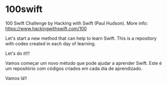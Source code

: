 # 100swift
100 Swift Challenge by Hacking with Swift (Paul Hudson). More info: https://www.hackingwithswift.com/100

Let's start a new method that can help to learn Swift. This is a repository with codes created in each day of learning.

Let's do it!!!

Vamos começar um novo método que pode ajudar a aprender Swift. Este é um repositório com códigos criados em cada dia de aprendizado.

Vamos lá!!
